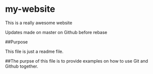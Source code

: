 # my-website

This is a really awesome website

Updates made on master on Github before rebase

##Purpose

This file is just a readme file.

##The purpse of this file is to provide examples on how to use Git and Github together.